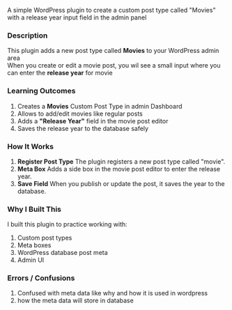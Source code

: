 A simple WordPress plugin to create a custom post type called "Movies" with a release year input field in the admin panel

### Description

This plugin adds a new post type called **Movies** to your WordPress admin area  
When you create or edit a movie post, you wil see a small input where you can enter the **release year** for movie

### Learning Outcomes

1. Creates a **Movies** Custom Post Type in admin Dashboard
2. Allows to add/edit movies like regular posts
3. Adds a **"Release Year"** field in the movie post editor
4. Saves the release year to the database safely

### How It Works

1. **Register Post Type** The plugin registers a new post type called "movie".
2. **Meta Box** Adds a side box in the movie post editor to enter the release year.
3. **Save Field** When you publish or update the post, it saves the year to the database.

### Why I Built This 

I built this plugin to practice working with:
1. Custom post types
2. Meta boxes
3. WordPress database post meta
4. Admin UI

### Errors / Confusions

1. Confused with meta data like why and how it is used in wordpress
2. how the meta data will store in database



